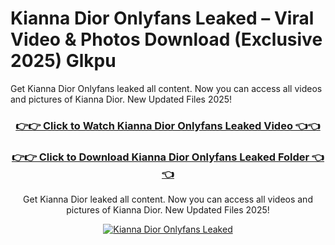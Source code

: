 # Kianna Dior Onlyfans Leaked – Viral Video & Photos Download (Exclusive 2025) Glkpu

Get Kianna Dior Onlyfans leaked all content. Now you can access all videos and pictures of Kianna Dior. New Updated Files 2025!  
<div align="center">
  
### [👉👉 Click to Watch Kianna Dior Onlyfans Leaked Video 👈👈](https://links2leaks.com/kiannadior)  
### [👉👉 Click to Download Kianna Dior Onlyfans Leaked Folder 👈👈](https://links2leaks.com/kiannadior)  

Get Kianna Dior leaked all content. Now you can access all videos and pictures of Kianna Dior. New Updated Files 2025!  

[![Kianna Dior Onlyfans Leaked](https://i.ibb.co/93hzkbrt/l2l.gif)](https://links2leaks.com/kiannadior)  

</div>
